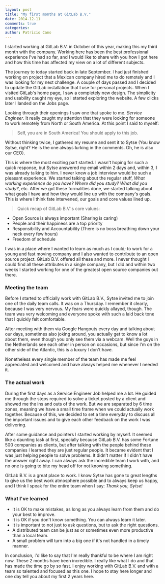 ```yaml
---
layout: post
title: "My first months at GitLab B.V."
date: 2014-12-11
comments: true
categories:
author: Patricio Cano
---
```


I started working at GitLab B.V. in October of this year, making this my third month with the company. Working here has
been the best professional experience I've had so far, and I would like to share with you how I got here and how this time
has affected my view on a lot of different subjects.

<!-- more -->

The journey to today started back in late September. I had just finished working on project that a Mexican company hired
me to do remotely and I was looking for my next challenge. A couple of days passed and I decided to update the GitLab
installation that I use for personal projects. When I visited GitLab's home page, I saw a completely new design. The
simplicity and usability caught my eye, so I started exploring the website. A few clicks later I landed on the Jobs page.

Looking through their openings I saw one that spoke to me. _Service Engineer_. It really caught my attention that
they were looking for someone to work remotely from North or South America. At this point I said to myself:

> Self, you are in South America! You should apply to this job.

Without thinking twice, I gathered my resume and sent it to Sytse (You know Sytse, right? He is the one always lurking
in the comments. Oh, he is also our CEO).

This is where the most exciting part started. I wasn't hoping for such a quick response, but Sytse answered my email within
2 days and, within 3, I was already talking to him. I never knew a job interview would be such a pleasant experience. We
started talking about the regular stuff, _What working experience do you have?_ _Where did you study?_ _What did you
study?_, etc. After we got these formalities done, we started talking about what goals I have and how they would line up
with the company's goals. This is where I think fate intervened, our goals and core values lined up.

> Quick recap of GitLab B.V.'s core values:

>
- Open Source is always important (Sharing is caring)
- People and their happiness are a top priority
- Responsibility and Accountability (There is no boss breathing down your neck every few hours)
- Freedom of schedule

I was in a place where I wanted to learn as much as I could; to work for a young and fast moving company and I also wanted to
contribute to an open source project. GitLab B.V. offered all these and more. I never thought I could find all these attributes
in a single company, but I did and within two weeks I started working for one of the greatest open source companies out there.


### Meeting the team

Before I started to officially work with GitLab B.V., Sytse invited me to join one of the daily team calls. It was on a
Thursday. I remember it clearly, because I was very nervous. My fears were quickly allayed, though. The team was very welcoming
and everyone spoke with such a laid back tone that I quickly felt comfortable.

After meeting with them via Google Hangouts every day and talking about our days, sometimes also joking around, you actually
get to know a lot about them, even though you only see them via a webcam. Well the guys in the Netherlands see each other
in person on occasions, but since I'm on the other side of the Atlantic, this is a luxury I don't have.

Nonetheless every single member of the team has made me feel appreciated and welcomed and have always helped me whenever
I needed it.


### The actual work

During the first days as a Service Engineer Job helped me a lot. He guided me through the steps required to solve a ticket
posted by a client and showed me the ins and outs of the work. But we are separated by 6 time zones, meaning we have a
small time frame when we could actually work together. Because of this, we decided to set a time everyday to discuss all
the important issues and to give each other feedback on the work I was delivering.

After some guidance and pointers I started working by myself. It seemed like a daunting task at first, specially because
GitLab B.V. has some Fortune 500 companies as clients, but after talking with the people behind these companies I learned
they are just regular people. It became evident that I was just helping people to solve problems. It didn't matter if I didn't
have the answer right away. I can always ask the incredible team I work with, and no one is going to bite my head off for
not knowing something.

GitLab B.V. is a great place to work. I know Sytse has gone to great lengths to give us the best work atmosphere possible
and to always keep us happy, and I think I speak for the entire team when I say: _Thank you, Sytse!_


### What I've learned

- It is OK to make mistakes, as long as you always learn from them and do your best to improve.
- It is OK if you don't know something. You can always learn it later.
- It is important to not just to ask questions, but to ask the right questions.
- A distributed team can be just as or sometimes even more productive than a local team.
- A small problem will turn into a big one if it's not handled in a timely manner.


In conclusion, I'd like to say that I'm really thankful to be where I am right now. These 2 months have been incredible.
I really like what I do and that has made the time go by so fast. I enjoy working with GitLab B.V. and with a team so
talented and focused as this one. I hope to stay here longer and one day tell you about my first 2 years here.